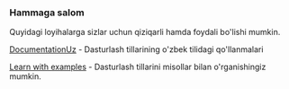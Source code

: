 ### Hammaga salom

Quyidagi loyihalarga sizlar uchun qiziqarli hamda foydali bo'lishi mumkin.

[DocumentationUz](https://github.com/documentation-uz) - Dasturlash tillarining o'zbek tilidagi qo'llanmalari

[Learn with examples](https://github.com/learn-with-examples) - Dasturlash tillarini misollar bilan o'rganishingiz mumkin.
